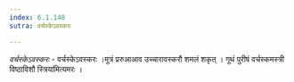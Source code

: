 ```yaml
---
index: 6.1.148
sutra: वर्चस्केऽवस्करः

---
```

_वर्चस्केऽवस्करः_ - वर्चस्केऽवस्करः ।मूत्रं प्ररुआआव उच्चारावस्करौ शमलं शकृत् । गूथं पुरीषं वर्चस्कमस्त्री विष्ठाविशौ स्त्रिया॑मित्यमरः ।